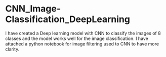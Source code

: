 # CNN_Image-Classification_DeepLearning
I have created a Deep learning model with CNN to classify the images of 8 classes and the model works well for the image classification.
I have attached a python notebook for image filtering used to CNN to have more clarity.
